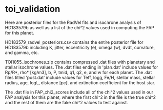 # toi_validation
Here are posterior files for the RadVel fits and isochrone analysis of HD183579b as well as a list of the chi^2 values used in computing the FAP for this planet.

HD183579_radvel_posteriors.csv contains the entire posterior file for HD183579b including K, jitter, eccentricity (e), omega (w), dvdt, curvature, and gamma, etc. 

TOI1055_isochrones.zip contains compressed .dat files with planetary and stellar isochrone values. The .dat files ending in 'plan.dat' include values for Rp/R*, rho* [kg/m3], b, P, tmid, q1, q2, e, and w for each planet. The .dat files titled 'post.dat' include values for Teff, logg, Fe/H, stellar mass, stellar radius, age, logL, distance [pc], and extinction coefficient for the host star. 

The .dat file in FAP_chi2_scores include all of the chi^2 values used in our FAP analysis for this planet, where the first chi^2 in the file is the true chi^2 and the rest of them are the fake chi^2 values to test against.
